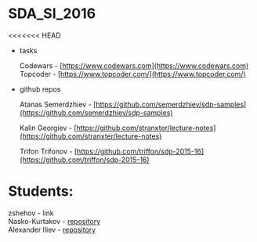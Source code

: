# SDA_SI_2016

<<<<<<< HEAD
* tasks

    Codewars - [https://www.codewars.com](https://www.codewars.com)
    Topcoder - [https://www.topcoder.com/](https://www.topcoder.com/)
  
  
* github repos

    Atanas Semerdzhiev - [https://github.com/semerdzhiev/sdp-samples](https://github.com/semerdzhiev/sdp-samples)
  
    Kalin Georgiev - [https://github.com/stranxter/lecture-notes](https://github.com/stranxter/lecture-notes)
  
    Trifon Trifonov - [https://github.com/triffon/sdp-2015-16](https://github.com/triffon/sdp-2015-16)



# Students:
  zshehov - link <br />
  Nasko-Kurtakov - [repository](https://github.com/Nasko-Kurtakov) <br />
  Alexander Iliev - [repository](https://github.com/sando22)

